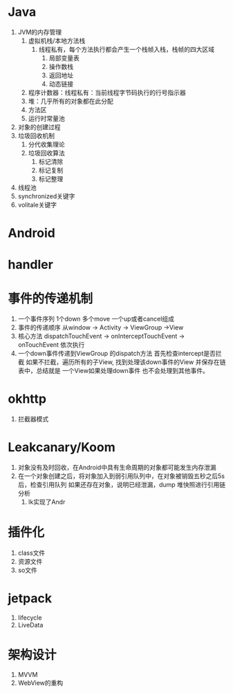 # Java
1. JVM的内存管理
	1. 虚拟机栈/本地方法栈
		1. 线程私有，每个方法执行都会产生一个栈帧入栈，栈帧的四大区域
			1. 局部变量表
			2. 操作数栈
			3. 返回地址
			4. 动态链接
	2. 程序计数器：线程私有：当前线程字节码执行的行号指示器
	3. 堆：几乎所有的对象都在此分配
	4. 方法区
	5. 运行时常量池
2. 对象的创建过程
3. 垃圾回收机制
	1. 分代收集理论
	2. 垃圾回收算法
		1.  标记清除
		2.  标记复制
		3.  标记整理
4. 线程池
5. synchronized关键字
6. volitale关键字
# Android
# handler
# 事件的传递机制
1. 一个事件序列  1个down 多个move 一个up或者cancel组成
2. 事件的传递顺序 从window -> Activity -> ViewGroup ->View
3. 核心方法 dispatchTouchEvent -> onInterceptTouchEvent -> onTouchEvent 依次执行
4. 一个down事件传递到ViewGroup 的dispatch方法 首先检查intercept是否拦截 如果不拦截，遍历所有的子View, 找到处理该down事件的View 并保存在链表中，总结就是 一个View如果处理down事件 也不会处理到其他事件。
# okhttp
1. 拦截器模式
# Leakcanary/Koom
1. 对象没有及时回收，在Android中具有生命周期的对象都可能发生内存泄漏
2. 在一个对象创建之后，将对象加入到弱引用队列中，在对象被销毁五秒之后5s后，检查引用队列 如果还存在对象，说明已经泄漏，dump 堆快照进行引用链分析
	1. lk实现了Andr
# 插件化
1. class文件
2. 资源文件
3. so文件
# jetpack
1. lifecycle
2. LiveData
# 架构设计
1. MVVM
2. WebView的重构